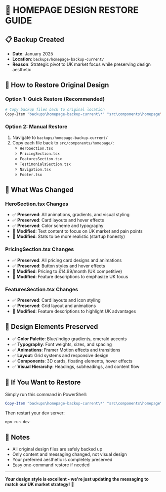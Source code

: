 # 🎨 HOMEPAGE DESIGN RESTORE GUIDE

## 📋 **Backup Created**
- **Date**: January 2025
- **Location**: `backups/homepage-backup-current/`
- **Reason**: Strategic pivot to UK market focus while preserving design aesthetic

## 🔄 **How to Restore Original Design**

### **Option 1: Quick Restore (Recommended)**
```bash
# Copy backup files back to original location
Copy-Item "backups\homepage-backup-current\*" "src\components\homepage\" -Recurse -Force
```

### **Option 2: Manual Restore**
1. Navigate to `backups/homepage-backup-current/`
2. Copy each file back to `src/components/homepage/`:
   - `HeroSection.tsx`
   - `PricingSection.tsx`
   - `FeaturesSection.tsx`
   - `TestimonialsSection.tsx`
   - `Navigation.tsx`
   - `Footer.tsx`

## 🎯 **What Was Changed**

### **HeroSection.tsx Changes**
- ✅ **Preserved**: All animations, gradients, and visual styling
- ✅ **Preserved**: Card layouts and hover effects
- ✅ **Preserved**: Color scheme and typography
- 🔄 **Modified**: Text content to focus on UK market and pain points
- 🔄 **Modified**: Stats to be more realistic (startup honesty)

### **PricingSection.tsx Changes**
- ✅ **Preserved**: All pricing card designs and animations
- ✅ **Preserved**: Button styles and hover effects
- 🔄 **Modified**: Pricing to £14.99/month (UK competitive)
- 🔄 **Modified**: Feature descriptions to emphasize UK focus

### **FeaturesSection.tsx Changes**
- ✅ **Preserved**: Card layouts and icon styling
- ✅ **Preserved**: Grid layout and animations
- 🔄 **Modified**: Feature descriptions to highlight UK advantages

## 🎨 **Design Elements Preserved**
- ✅ **Color Palette**: Blue/indigo gradients, emerald accents
- ✅ **Typography**: Font weights, sizes, and spacing
- ✅ **Animations**: Framer Motion effects and transitions
- ✅ **Layout**: Grid systems and responsive design
- ✅ **Components**: 3D cards, floating elements, hover effects
- ✅ **Visual Hierarchy**: Headings, subheadings, and content flow

## 🚀 **If You Want to Restore**

Simply run this command in PowerShell:
```powershell
Copy-Item "backups\homepage-backup-current\*" "src\components\homepage\" -Recurse -Force
```

Then restart your dev server:
```bash
npm run dev
```

## 📝 **Notes**
- All original design files are safely backed up
- Only content and messaging changed, not visual design
- Your preferred aesthetic is completely preserved
- Easy one-command restore if needed

---

**Your design style is excellent - we're just updating the messaging to match our UK market strategy!** 🎯 
